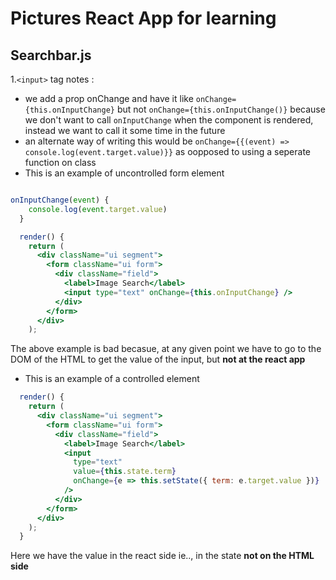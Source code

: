 # Pictures React App for learning

## Searchbar.js

1.`<input>` tag notes :

- we add a prop onChange and have it like `onChange={this.onInputChange}` but not `onChange={this.onInputChange()}` because we don't want to call `onInputChange` when the component is rendered, instead we want to call it some time in the future
- an alternate way of writing this would be `onChange={{(event) => console.log(event.target.value)}}` as oopposed to using a seperate function on class
- This is an example of uncontrolled form element

```jsx

onInputChange(event) {
    console.log(event.target.value)
  }

  render() {
    return (
      <div className="ui segment">
        <form className="ui form">
          <div className="field">
            <label>Image Search</label>
            <input type="text" onChange={this.onInputChange} />
          </div>
        </form>
      </div>
    );

```

The above example is bad becasue, at any given point we have to go to the DOM of the HTML to get the value of the input, but **not at the react app**

- This is an example of a controlled element

```jsx
  render() {
    return (
      <div className="ui segment">
        <form className="ui form">
          <div className="field">
            <label>Image Search</label>
            <input
              type="text"
              value={this.state.term}
              onChange={e => this.setState({ term: e.target.value })}
            />
          </div>
        </form>
      </div>
    );
  }

```

Here we have the value in the react side ie.., in the state **not on the HTML side**
